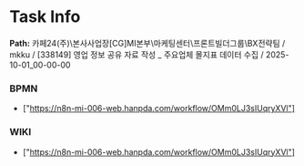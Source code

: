 # Task Info

**Path:** 카페24(주)\본사사업장\[CG]MI본부\마케팅센터\프론트빌더그룹\BX전략팀 / mkku / [338149] 영업 정보 공유 자료 작성 _ 주요업체 몰지표 데이터 수집 / 2025-10-01_00-00-00

### BPMN
- ["https://n8n-mi-006-web.hanpda.com/workflow/OMm0LJ3sIUqryXVl"]

### WIKI
- ["https://n8n-mi-006-web.hanpda.com/workflow/OMm0LJ3sIUqryXVl"]

